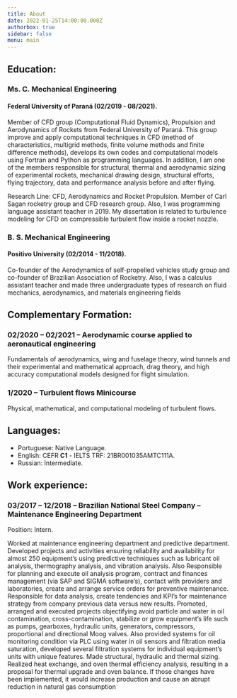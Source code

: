 ```yaml
---
title: About
date: 2022-01-25T14:00:00.000Z
authorbox: true
sidebar: false
menu: main
---
```

## Education:

### Ms. C. Mechanical Engineering
#### Federal University of Paraná (02/2019 - 08/2021).
Member of CFD group (Computational Fluid Dynamics), Propulsion and Aerodynamics of Rockets from Federal University of Paraná. This group improve and apply computational techniques in CFD (method of characteristics, multigrid methods, finite volume methods and finite difference methods), develops its own codes and computational models using Fortran and Python as programming languages. In addition, I am one of the members responsible for structural, thermal and aerodynamic sizing of experimental rockets, mechanical drawing design, structural efforts, flying trajectory, data and performance analysis before and after flying.

Research Line: CFD, Aerodynamics and Rocket Propulsion. Member of Carl Sagan rocketry group
and CFD research group. Also, I was programming language assistant teacher in 2019. My
dissertation is related to turbulence modeling for CFD on compressible turbulent flow inside a
rocket nozzle.

### B. S. Mechanical Engineering

#### Positivo University (02/2014 - 11/2018). 

Co-founder of the Aerodynamics of self-propelled vehicles study group and co-founder of Brazilian Association of Rocketry. Also, I was a calculus assistant teacher and made three undergraduate types of research on fluid mechanics, aerodynamics, and materials engineering fields

## Complementary Formation:
### 02/2020 – 02/2021 – Aerodynamic course applied to aeronautical engineering

Fundamentals of
aerodynamics, wing and fuselage theory, wind tunnels and their experimental and mathematical
approach, drag theory, and high accuracy computational models designed for flight simulation.

### 1/2020 – Turbulent flows Minicourse

Physical, mathematical, and computational modeling of
turbulent flows.


## Languages:

* Portuguese: Native Language.
* English: CEFR **C1** - IELTS TRF: 21BR001035AMTC111A.
* Russian: Intermediate.
<!-- * CEFR **B1**. -->



## Work experience:

### 03/2017 – 12/2018 – Brazilian National Steel Company – Maintenance Engineering Department
Position: Intern. 

Worked at maintenance engineering department and predictive department.
Developed projects and activities ensuring reliability and availability for almost 250 equipment’s
using predictive techniques such as lubricant oil analysis, thermography analysis, and vibration
analysis. Also Responsible for planning and execute oil analysis program, contract and finances
management (via SAP and SIGMA software’s), contact with providers and laboratories, create
and arrange service orders for preventive maintenance.
Responsible for data analysis, create tendencies and KPI’s for maintenance strategy from
company previous data versus new results. Promoted, arranged and executed projects
objectifying avoid particle and water in oil contamination, cross-contamination, stabilize or grow
equipment’s life such as pumps, gearboxes, hydraulic units, generators, compressors,
proportional and directional Moog valves. Also provided systems for oil monitoring condition via
PLC using water in oil sensors and filtration media saturation, developed several filtration
systems for individual equipment’s units with unique features.
Made structural, hydraulic and thermal sizing. Realized heat exchange, and oven thermal
efficiency analysis, resulting in a proposal for thermal upgrade and oven balance. If those
changes have been implemented, it would increase production and cause an abrupt reduction in
natural gas consumption

<!-- ## About Mainroad

Mainroad is a responsive, simple, clean and content-focused Hugo theme based on the MH Magazine lite WordPress theme.

Main features:

* Responsive design
* Main & secondary menus
* Widgetized sidebar
* Translations. Over 15 languages and counting
* Configurable theme settings (sidebar position, author box, post navigation, highlight color) via config.toml
* Hugo internal templates (Open Graph, Schema, Twitter Cards, Disqus, Google Analytics)
* Wide cross-browser compatibility
  * Desktop: IE11+, Chrome, Firefox, Safari
  * Mobile: Android browser (on Android 4.4+), Safari (on iOS 7+), Google Chrome, Opera mini
* Custom Google Fonts support, MathJax, Table of Contents, SVG icons and much more…

Learn more on [GitHub](https://github.com/vimux/mainroad). Mainroad theme is released under the
[GPLv2 license](https://github.com/vimux/mainroad/blob/master/LICENSE.md).

## About Hugo

Hugo is a static HTML and CSS website generator written in Go. It is optimized for speed, ease of use, and
configurability. Hugo takes a directory with content and templates and renders them into a full HTML website. With its
amazing speed and flexibility, Hugo makes building websites fun again.

Learn more on [GitHub](https://github.com/gohugoio/hugo). Complete documentation is available at
[Hugo Documentation](https://gohugo.io/getting-started/). -->
